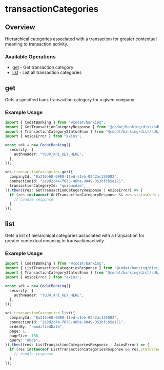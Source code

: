 # transactionCategories

## Overview

Hierarchical categories associated with a transaction for greater contextual meaning to transaction activity.

### Available Operations

* [get](#get) - Get transaction category
* [list](#list) - List all transaction categories

## get

Gets a specified bank transaction category for a given company

### Example Usage

```typescript
import { CodatBanking } from "@codat/banking";
import { GetTransactionCategoryResponse } from "@codat/banking/dist/sdk/models/operations";
import { TransactionCategoryStatusEnum } from "@codat/banking/dist/sdk/models/shared";
import { AxiosError } from "axios";

const sdk = new CodatBanking({
  security: {
    authHeader: "YOUR_API_KEY_HERE",
  },
});

sdk.transactionCategories.get({
  companyId: "8a210b68-6988-11ed-a1eb-0242ac120002",
  connectionId: "2e9d2c44-f675-40ba-8049-353bfcb5e171",
  transactionCategoryId: "quibusdam",
}).then((res: GetTransactionCategoryResponse | AxiosError) => {
  if (res instanceof GetTransactionCategoryResponse && res.statusCode == 200) {
    // handle response
  }
});
```

## list

Gets a list of hierarchical categories associated with a transaction for greater contextual meaning to transactionactivity.

### Example Usage

```typescript
import { CodatBanking } from "@codat/banking";
import { ListTransactionCategoriesResponse } from "@codat/banking/dist/sdk/models/operations";
import { TransactionCategoryStatusEnum } from "@codat/banking/dist/sdk/models/shared";
import { AxiosError } from "axios";

const sdk = new CodatBanking({
  security: {
    authHeader: "YOUR_API_KEY_HERE",
  },
});

sdk.transactionCategories.list({
  companyId: "8a210b68-6988-11ed-a1eb-0242ac120002",
  connectionId: "2e9d2c44-f675-40ba-8049-353bfcb5e171",
  orderBy: "-modifiedDate",
  page: 1,
  pageSize: 100,
  query: "unde",
}).then((res: ListTransactionCategoriesResponse | AxiosError) => {
  if (res instanceof ListTransactionCategoriesResponse && res.statusCode == 200) {
    // handle response
  }
});
```
